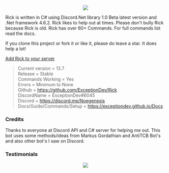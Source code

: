 <p align="center"><img src="https://exceptiondev.github.io/Docs/_media/rick.png"/></p>

Rick is written in C# using Discord.Net library 1.0 Beta latest version and .Net framework 4.6.2. Rick likes to help out at times. Please don't bully Rick because Rick is old. Rick has over 60+ Commands. For full commands list read the docs.

If you clone this project or fork it or like it, please do leave a star. It does help a lot! 

[Add Rick to your server](https://discordapp.com/oauth2/authorize?client_id=261561347966238721&scope=bot&permissions=2146946175)

> Current version = 13.7
<br>Release = Stable</br>
Commands Working = Yes
<br>Errors = Minimum to None</br>
Github = https://github.com/ExceptionDev/Rick
<br>DiscordName = ExceptionDev#6045</br>
Discord = https://discord.me/Noegenesis
<br>Docs/Guide/Commands/Setup = https://exceptiondev.github.io/Docs</br>

### Credits

Thanks to everyone at Discord API and C# server for helping me out.
This bot uses some methods/ideas from Markus Gordathian and AntiTCB Bot's and also other bot's I saw on Discord.


### Testimonials
<p align="center"><img src="http://vvcap.com/img/2Nrq8h0UJ8o.png"/></p>
